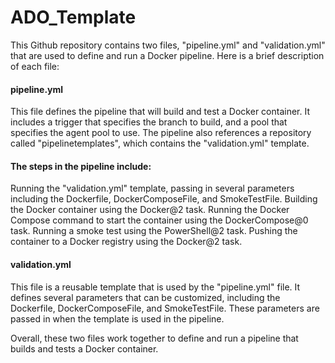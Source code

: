 # ADO_Template
This Github repository contains two files, "pipeline.yml" and "validation.yml" that are used to define and run a Docker pipeline. Here is a brief description of each file:

#### pipeline.yml
This file defines the pipeline that will build and test a Docker container. It includes a trigger that specifies the branch to build, and a pool that specifies the agent pool to use. The pipeline also references a repository called "pipelinetemplates", which contains the "validation.yml" template.

#### The steps in the pipeline include:

Running the "validation.yml" template, passing in several parameters including the Dockerfile, DockerComposeFile, and SmokeTestFile.
Building the Docker container using the Docker@2 task.
Running the Docker Compose command to start the container using the DockerCompose@0 task.
Running a smoke test using the PowerShell@2 task.
Pushing the container to a Docker registry using the Docker@2 task.
#### validation.yml
This file is a reusable template that is used by the "pipeline.yml" file. It defines several parameters that can be customized, including the Dockerfile, DockerComposeFile, and SmokeTestFile. These parameters are passed in when the template is used in the pipeline.

Overall, these two files work together to define and run a pipeline that builds and tests a Docker container.
